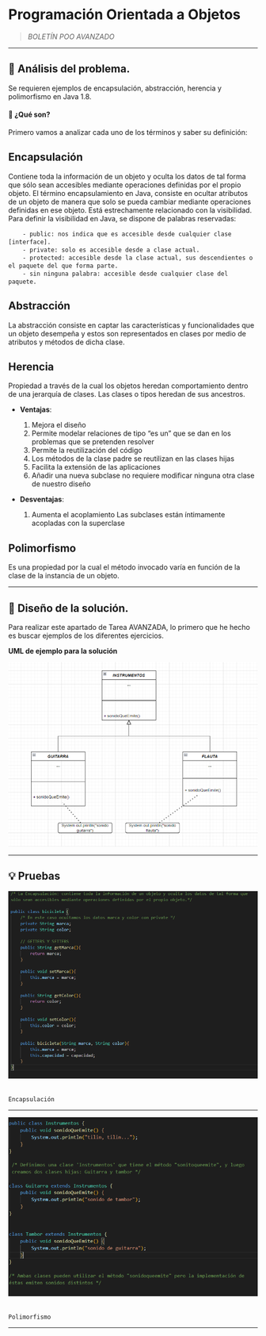 # Programación Orientada a Objetos


> *BOLETÍN POO AVANZADO*



---




## 🔎 Análisis del problema.


Se requieren ejemplos de encapsulación, abstracción, herencia y polimorfismo en Java 1.8.


#### 🤔 ¿Qué son?


Primero vamos a analizar cada uno de los términos y saber su definición:
## Encapsulación
  Contiene toda la información de un objeto y oculta los datos de tal forma que sólo sean accesibles mediante operaciones definidas por el propio      objeto.
  El término encapsulamiento en Java, consiste en ocultar atributos de un objeto de manera que solo se pueda cambiar mediante operaciones definidas en ese objeto. Está   estrechamente relacionado con la visibilidad. 
  Para definir la visibilidad en Java, se dispone de palabras reservadas:
  
  
        - public: nos indica que es accesible desde cualquier clase [interface].
        - private: solo es accesible desde a clase actual.
        - protected: accesible desde la clase actual, sus descendientes o el paquete del que forma parte.
        - sin ninguna palabra: accesible desde cualquier clase del paquete.
  
## Abstracción
La abstracción consiste en captar las características y funcionalidades que un objeto desempeña y estos son representados en clases por medio de atributos y métodos de dicha clase.

## Herencia
Propiedad a través de la cual los objetos heredan comportamiento dentro de una jerarquía de clases.
Las clases o tipos heredan de sus ancestros.

 - **Ventajas**:
 
      1. Mejora el diseño
      2. Permite modelar relaciones de tipo “es un” que se dan en los
      problemas que se pretenden resolver
      3. Permite la reutilización del código
      4. Los métodos de la clase padre se reutilizan en las clases hijas
      5. Facilita la extensión de las aplicaciones
      6. Añadir una nueva subclase no requiere modificar ninguna otra clase
      de nuestro diseño
      
 - **Desventajas**:
 
      1. Aumenta el acoplamiento
      Las subclases están íntimamente acopladas con la superclase

## Polimorfismo
Es una propiedad por la cual el método invocado varía en función de la clase de la instancia de un objeto.




---




## 📝 Diseño de la solución.

Para realizar este apartado de Tarea AVANZADA, lo primero que he hecho es buscar ejemplos de los diferentes ejercicios.







**UML de ejemplo para la solución**

![UML1](images/UMLPolimorfismo.PNG)




---




## 💡 Pruebas

![Foto Encapsulamiento](images/Captura2.PNG)

                                                                    Encapsulación



---




![Foto Polimorfismo](images/Captura1.PNG)

                                                                    Polimorfismo



---







